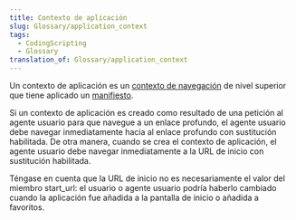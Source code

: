 ```yaml
---
title: Contexto de aplicación
slug: Glossary/application_context
tags:
  - CodingScripting
  - Glossary
translation_of: Glossary/application_context
---
```


Un contexto de aplicación es un [contexto de navegación](/es/docs/Glossary/Browsing_context) de nivel superior que tiene aplicado un [manifiesto](/es/docs/Web/Manifest).

Si un contexto de aplicación es creado como resultado de una petición al agente usuario para que navegue a un enlace profundo, el agente usuario debe navegar inmediatamente hacia al enlace profundo con sustitución habilitada. De otra manera, cuando se crea el contexto de aplicación, el agente usuario debe navegar inmediatamente a la URL de inicio con sustitución habilitada.

Téngase en cuenta que la URL de inicio no es necesariamente el valor del miembro start_url: el usuario o agente usuario podría haberlo cambiado cuando la aplicación fue añadida a la pantalla de inicio o añadida a favoritos.
